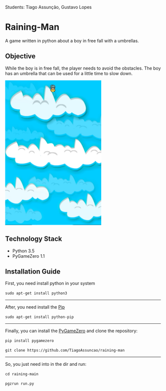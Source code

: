 Students: Tiago Assunção, Gustavo Lopes

# Raining-Man
A game written in python about a boy in free fall with a umbrellas.

## Objective
While the boy is in free fall, the player needs to avoid the
obstacles. The boy has an umbrella that can be used for a little
time to slow down.

![Raining Main img](https://raw.githubusercontent.com/TiagoAssuncao/raining-man/adding_hooks/images/firstversion.png)

## Technology Stack
* Python 3.5
* PyGameZero 1.1

## Installation Guide
First, you need install python in your system

`sudo apt-get install python3`

***

After, you need install the [Pip](https://pypi.python.org/pypi/pip)

`sudo apt-get install python-pip`

***

Finally, you can install the [PyGameZero](http://pygame-zero.readthedocs.io/en/latest/)
and clone the repository:

`pip install pygamezero`

`git clone https://github.com/TiagoAssuncao/raining-man`

***

So, you just need into in the dir and run:

`cd raining-main`

`pgzrun run.py`
